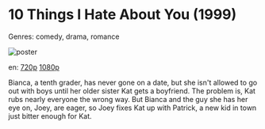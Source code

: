# 10 Things I Hate About You (1999)

Genres: comedy, drama, romance

![poster](http://image.tmdb.org/t/p/w500/Kd5OkBc6GyUa1tIpxYUHLpyE2t.jpg)

en:
  [720p](magnet:?xt=urn:btih:95529B1983A661394688D0F57D9121719C466232&tr=udp://glotorrents.pw:6969/announce&tr=udp://tracker.opentrackr.org:1337/announce&tr=udp://torrent.gresille.org:80/announce&tr=udp://tracker.openbittorrent.com:80&tr=udp://tracker.coppersurfer.tk:6969&tr=udp://tracker.leechers-paradise.org:6969&tr=udp://p4p.arenabg.ch:1337&tr=udp://tracker.internetwarriors.net:1337)
  [1080p](magnet:?xt=urn:btih:F80BA6556401B2C8E92AD8A73CED5657C3F728D5&tr=udp://glotorrents.pw:6969/announce&tr=udp://tracker.opentrackr.org:1337/announce&tr=udp://torrent.gresille.org:80/announce&tr=udp://tracker.openbittorrent.com:80&tr=udp://tracker.coppersurfer.tk:6969&tr=udp://tracker.leechers-paradise.org:6969&tr=udp://p4p.arenabg.ch:1337&tr=udp://tracker.internetwarriors.net:1337)
  


Bianca, a tenth grader, has never gone on a date, but she isn't allowed to go out with boys until her older sister Kat gets a boyfriend. The problem is, Kat rubs nearly everyone the wrong way. But Bianca and the guy she has her eye on, Joey, are eager, so Joey fixes Kat up with Patrick, a new kid in town just bitter enough for Kat.